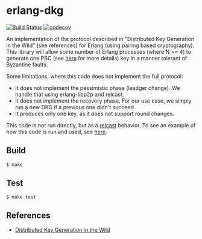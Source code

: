 erlang-dkg
=====
[![Build Status](https://badge.buildkite.com/6933d2231530c47800b727a796af13ac90faabcffbe12af487.svg?branch=master)](https://buildkite.com/helium/erlang-dkg)
[![codecov](https://codecov.io/gh/helium/erlang-dkg/branch/master/graph/badge.svg)](https://codecov.io/gh/helium/erlang-dkg)

An implementation of the protocol described in "Distributed Key
Generation in the Wild" (see references) for Erlang (using pairing
based cryptography).  This library will allow some number of Erlang
processes (where N >= 4) to generate one PBC (see
[here](https://github.com/helium/erlang-pbc) for more details) key in
a manner tolerant of Byzantine faults.

Some limitations, where this code does not implement the full protocol:
 - It does not implement the pessimistic phase (leadger change). We handle that using erlang-libp2p and relcast.
 - It does not implement the recovery phase. For our use case, we simply run a new DKG if a previous one didn't succeed.
 - It produces only one key, as it does not support round changes.
 
This code is not run directly, but as a
[relcast](https://github.com/helium/relcast) behavior. To see an example of how this code is run and used, see
[here](https://github.com/helium/miner/blob/master/src/handlers/miner_dkg_handler.erl).
 
Build
-----

    $ make

Test
-----

    $ make test

References
-----

* [Distributed Key Generation in the Wild](https://eprint.iacr.org/2012/377.pdf)
